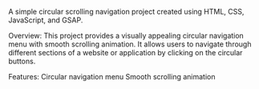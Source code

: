 A simple circular scrolling navigation project created using HTML, CSS, JavaScript, and GSAP.

Overview:
This project provides a visually appealing circular navigation menu with smooth scrolling animation. It allows users to navigate through different sections of a website or application by clicking on the circular buttons.

Features:
 Circular navigation menu
 Smooth scrolling animation
